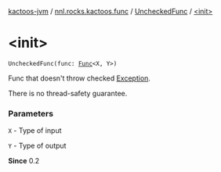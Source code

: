 [kactoos-jvm](../../index.md) / [nnl.rocks.kactoos.func](../index.md) / [UncheckedFunc](index.md) / [&lt;init&gt;](.)

# &lt;init&gt;

`UncheckedFunc(func: `[`Func`](../../nnl.rocks.kactoos/-func/index.md)`<X, Y>)`

Func that doesn't throw checked [Exception](https://kotlinlang.org/api/latest/jvm/stdlib/kotlin/-exception/index.html).

There is no thread-safety guarantee.

### Parameters

`X` - Type of input

`Y` - Type of output

**Since**
0.2

